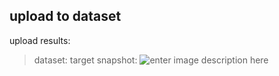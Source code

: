 ﻿## upload to dataset

upload results:

> dataset:
> target snapshot:
> ![enter image description here](https://practiz2023public.blob.core.windows.net/lcam/handCaptureZone.svg)





